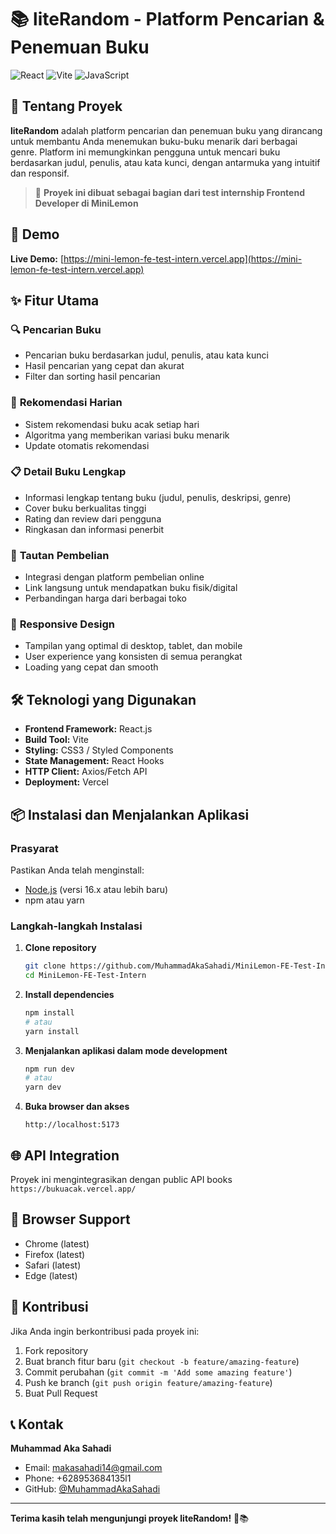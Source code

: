 # 📚 liteRandom - Platform Pencarian & Penemuan Buku

![React](https://img.shields.io/badge/react-%2320232a.svg?style=for-the-badge&logo=react&logoColor=%2361DAFB)
![Vite](https://img.shields.io/badge/vite-%23646CFF.svg?style=for-the-badge&logo=vite&logoColor=white)
![JavaScript](https://img.shields.io/badge/javascript-%23323330.svg?style=for-the-badge&logo=javascript&logoColor=%23F7DF1E)

## 🌟 Tentang Proyek

**liteRandom** adalah platform pencarian dan penemuan buku yang dirancang untuk membantu Anda menemukan buku-buku menarik dari berbagai genre. Platform ini memungkinkan pengguna untuk mencari buku berdasarkan judul, penulis, atau kata kunci, dengan antarmuka yang intuitif dan responsif.

> 🎯 **Proyek ini dibuat sebagai bagian dari test internship Frontend Developer di MiniLemon**

## 🚀 Demo

**Live Demo:** [https://mini-lemon-fe-test-intern.vercel.app](https://mini-lemon-fe-test-intern.vercel.app)

## ✨ Fitur Utama

### 🔍 **Pencarian Buku**
- Pencarian buku berdasarkan judul, penulis, atau kata kunci
- Hasil pencarian yang cepat dan akurat
- Filter dan sorting hasil pencarian

### 📖 **Rekomendasi Harian**
- Sistem rekomendasi buku acak setiap hari
- Algoritma yang memberikan variasi buku menarik
- Update otomatis rekomendasi

### 📋 **Detail Buku Lengkap**
- Informasi lengkap tentang buku (judul, penulis, deskripsi, genre)
- Cover buku berkualitas tinggi
- Rating dan review dari pengguna
- Ringkasan dan informasi penerbit

### 🛒 **Tautan Pembelian**
- Integrasi dengan platform pembelian online
- Link langsung untuk mendapatkan buku fisik/digital
- Perbandingan harga dari berbagai toko

### 📱 **Responsive Design**
- Tampilan yang optimal di desktop, tablet, dan mobile
- User experience yang konsisten di semua perangkat
- Loading yang cepat dan smooth

## 🛠️ Teknologi yang Digunakan

- **Frontend Framework:** React.js
- **Build Tool:** Vite
- **Styling:** CSS3 / Styled Components
- **State Management:** React Hooks
- **HTTP Client:** Axios/Fetch API
- **Deployment:** Vercel

## 📦 Instalasi dan Menjalankan Aplikasi

### Prasyarat
Pastikan Anda telah menginstall:
- [Node.js](https://nodejs.org/) (versi 16.x atau lebih baru)
- npm atau yarn

### Langkah-langkah Instalasi

1. **Clone repository**
   ```bash
   git clone https://github.com/MuhammadAkaSahadi/MiniLemon-FE-Test-Intern.git
   cd MiniLemon-FE-Test-Intern
   ```

2. **Install dependencies**
   ```bash
   npm install
   # atau
   yarn install
   ```

3. **Menjalankan aplikasi dalam mode development**
   ```bash
   npm run dev
   # atau
   yarn dev
   ```

4. **Buka browser dan akses**
   ```
   http://localhost:5173
   ```

## 🌐 API Integration

Proyek ini mengintegrasikan dengan public API books ``` https://bukuacak.vercel.app/ ```

## 📱 Browser Support

- Chrome (latest)
- Firefox (latest)
- Safari (latest)
- Edge (latest)

## 🤝 Kontribusi

Jika Anda ingin berkontribusi pada proyek ini:

1. Fork repository
2. Buat branch fitur baru (`git checkout -b feature/amazing-feature`)
3. Commit perubahan (`git commit -m 'Add some amazing feature'`)
4. Push ke branch (`git push origin feature/amazing-feature`)
5. Buat Pull Request

## 📞 Kontak

**Muhammad Aka Sahadi**
- Email: [makasahadi14@gmail.com](mailto:makasahadi14@gmail.com)
- Phone: +628953684135l1
- GitHub: [@MuhammadAkaSahadi](https://github.com/MuhammadAkaSahadi)

---

**Terima kasih telah mengunjungi proyek liteRandom!** 🚀📚

